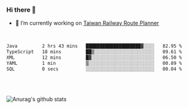 ### Hi there 👋

- 🔭 I’m currently working on [Taiwan Railway Route Planner](https://github.com/Taiwan-Railway-Route-Planner)

<br/>

<!--START_SECTION:waka-->

```txt
Java         2 hrs 43 mins   ████████████████████▓░░░░   82.95 %
TypeScript   18 mins         ██▒░░░░░░░░░░░░░░░░░░░░░░   09.61 %
XML          12 mins         █▓░░░░░░░░░░░░░░░░░░░░░░░   06.50 %
YAML         1 min           ▒░░░░░░░░░░░░░░░░░░░░░░░░   00.89 %
SQL          0 secs          ░░░░░░░░░░░░░░░░░░░░░░░░░   00.04 %
```

<!--END_SECTION:waka-->

<br/>
<br/>

![Anurag's github stats](https://github-readme-stats.vercel.app/api?username=DepickereSven&show_icons=true&theme=tokyonight)



<!--
**DepickereSven/DepickereSven** is a ✨ _special_ ✨ repository because its `README.md` (this file) appears on your GitHub profile.

Here are some ideas to get you started:

- 🔭 I’m currently working on ...
- 🌱 I’m currently learning ...
- 👯 I’m looking to collaborate on ...
- 🤔 I’m looking for help with ...
- 💬 Ask me about ...
- 📫 How to reach me: ...
- 😄 Pronouns: ...
- ⚡ Fun fact: ...
-->
